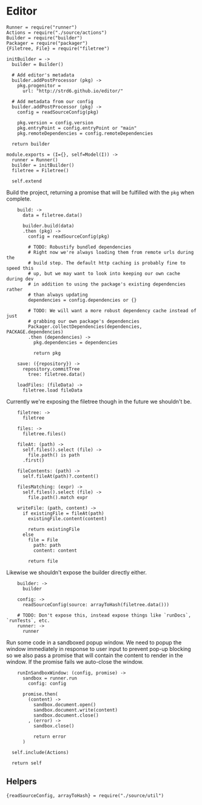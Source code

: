 Editor
======

    Runner = require("runner")
    Actions = require("./source/actions")
    Builder = require("builder")
    Packager = require("packager")
    {Filetree, File} = require("filetree")

    initBuilder = ->
      builder = Builder()

      # Add editor's metadata
      builder.addPostProcessor (pkg) ->
        pkg.progenitor =
          url: "http://strd6.github.io/editor/"

      # Add metadata from our config
      builder.addPostProcessor (pkg) ->
        config = readSourceConfig(pkg)

        pkg.version = config.version
        pkg.entryPoint = config.entryPoint or "main"
        pkg.remoteDependencies = config.remoteDependencies

      return builder

    module.exports = (I={}, self=Model(I)) ->
      runner = Runner()
      builder = initBuilder()
      filetree = Filetree()

      self.extend

Build the project, returning a promise that will be fulfilled with the `pkg`
when complete.

        build: ->
          data = filetree.data()

          builder.build(data)
          .then (pkg) ->
            config = readSourceConfig(pkg)

            # TODO: Robustify bundled dependencies
            # Right now we're always loading them from remote urls during the
            # build step. The default http caching is probably fine to speed this
            # up, but we may want to look into keeping our own cache during dev
            # in addition to using the package's existing dependencies rather
            # than always updating
            dependencies = config.dependencies or {}

            # TODO: We will want a more robust dependency cache instead of just
            # grabbing our own package's dependencies
            Packager.collectDependencies(dependencies, PACKAGE.dependencies)
            .then (dependencies) ->
              pkg.dependencies = dependencies

              return pkg

        save: ({repository}) ->
          repository.commitTree
            tree: filetree.data()

        loadFiles: (fileData) ->
          filetree.load fileData

Currently we're exposing the filetree though in the future we shouldn't be.

        filetree: ->
          filetree

        files: ->
          filetree.files()

        fileAt: (path) ->
          self.files().select (file) ->
            file.path() is path
          .first()

        fileContents: (path) ->
          self.fileAt(path)?.content()

        filesMatching: (expr) ->
          self.files().select (file) ->
            file.path().match expr

        writeFile: (path, content) ->
          if existingFile = fileAt(path)
            existingFile.content(content)

            return existingFile
          else
            file = File
              path: path
              content: content

            return file

Likewise we shouldn't expose the builder directly either.

        builder: ->
          builder

        config: ->
          readSourceConfig(source: arrayToHash(filetree.data()))

        # TODO: Don't expose this, instead expose things like `runDocs`, `runTests`, etc.
        runner: ->
          runner

Run some code in a sandboxed popup window. We need to popup the window immediately
in response to user input to prevent pop-up blocking so we also pass a promise
that will contain the content to render in the window. If the promise fails we
auto-close the window.

        runInSandboxWindow: (config, promise) ->
          sandbox = runner.run
            config: config

          promise.then(
            (content) ->
              sandbox.document.open()
              sandbox.document.write(content)
              sandbox.document.close()
            , (error) ->
              sandbox.close()

              return error
          )

      self.include(Actions)

      return self

Helpers
-------

    {readSourceConfig, arrayToHash} = require("./source/util")
